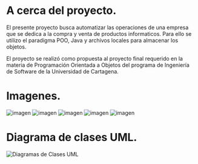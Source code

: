 # A cerca del proyecto. 
El presente proyecto busca automatizar las operaciones de una empresa que se dedica a la compra y venta de productos informaticos. Para ello se utilizo el paradigma POO, Java y archivos locales para almacenar los objetos. 

El proyecto se realizó como propuesta al proyecto final requerido en la materia de Programación Orientada a Objetos del programa de Ingeniería de Software de la Universidad de Cartagena. 

# Imagenes.
![imagen](https://user-images.githubusercontent.com/75533154/212562800-1d7667e2-d4a3-48e0-9814-7b5bccc5998b.png)
![imagen](https://user-images.githubusercontent.com/75533154/212562810-b4a938ae-d4be-44b0-8f40-38906bb4c02c.png)
![imagen](https://user-images.githubusercontent.com/75533154/212562821-cadee265-0a5c-4e9b-b4ff-0d63cda4286b.png)
![imagen](https://user-images.githubusercontent.com/75533154/212562842-10685510-acd7-4399-b2a3-4683fcf5cee9.png)
![imagen](https://user-images.githubusercontent.com/75533154/212562859-03b2025d-b0dc-472e-b264-bd0e258d15fb.png)

# Diagrama de clases UML.

![Diagramas de Clases UML](https://user-images.githubusercontent.com/75533154/212562899-a671ebf1-5406-43db-994f-09f5eacc1224.png)

